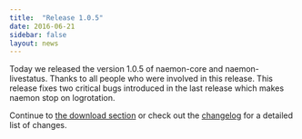 ```yaml
---
title:  "Release 1.0.5"
date: 2016-06-21
sidebar: false
layout: news
---
```


Today we released the version 1.0.5 of naemon-core and naemon-livestatus. Thanks to all
people who were involved in this release. This release fixes two critical bugs introduced
in the last release which makes naemon stop on logrotation.

Continue to [the download section](/download) or check out the [changelog](/documentation/usersguide/whatsnew.html) for
a detailed list of changes.
